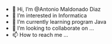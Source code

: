 - 👋 Hi, I’m @Antonio Maldonado Diaz
- 👀 I’m interested in Informatica
- 🌱 I’m currently learning program Java
- 💞️ I’m looking to collaborate on ...
- 📫 How to reach me ...

<!---
AntonioDiaz323/AntonioDiaz323 is a ✨ special ✨ repository because its `README.md` (this file) appears on your GitHub profile.
You can click the Preview link to take a look at your changes.
--->
